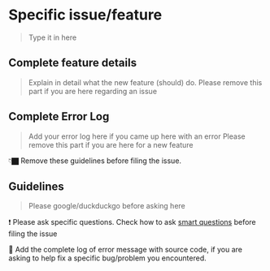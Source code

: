 # Specific issue/feature

> Type it in here

## Complete feature details

> Explain in detail what the new feature (should) do.
> Please remove this part if you are here regarding an issue

## Complete Error Log

> Add your error log here if you came up here with an error
> Please remove this part if you are here for a new feature

👇🏿 Remove these guidelines before filing the issue.

## Guidelines

> Please google/duckduckgo before asking here

❗ Please ask specific questions. Check how to ask [smart questions](http://catb.org/~esr/faqs/smart-questions.html) before filing the issue

🐛 Add the complete log of error message with source code, if you are asking to help fix a specific bug/problem you encountered.
